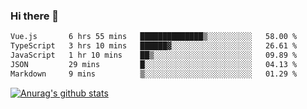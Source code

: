 ### Hi there 👋



<!--
**webB1an/webB1an** is a ✨ _special_ ✨ repository because its `README.md` (this file) appears on your GitHub profile.

Here are some ideas to get you started:

- 🔭 I’m currently working on ...
- 🌱 I’m currently learning ...
- 👯 I’m looking to collaborate on ...
- 🤔 I’m looking for help with ...
- 💬 Ask me about ...
- 📫 How to reach me: ...
- 😄 Pronouns: ...
- ⚡ Fun fact: ...
-->

<!--START_SECTION:waka-->

```txt
Vue.js       6 hrs 55 mins   ██████████████▒░░░░░░░░░░   58.00 %
TypeScript   3 hrs 10 mins   ██████▓░░░░░░░░░░░░░░░░░░   26.61 %
JavaScript   1 hr 10 mins    ██▒░░░░░░░░░░░░░░░░░░░░░░   09.89 %
JSON         29 mins         █░░░░░░░░░░░░░░░░░░░░░░░░   04.13 %
Markdown     9 mins          ▒░░░░░░░░░░░░░░░░░░░░░░░░   01.29 %
```

<!--END_SECTION:waka-->


[![Anurag's github stats](https://github-readme-stats.vercel.app/api?username=webB1an&show_icons=true&theme=radical)](https://github.com/anuraghazra/github-readme-stats)

